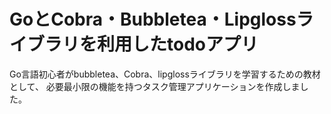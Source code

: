 # GoとCobra・Bubbletea・Lipglossライブラリを利用したtodoアプリ

Go言語初心者がbubbletea、Cobra、lipglossライブラリを学習するための教材として、
必要最小限の機能を持つタスク管理アプリケーションを作成しました。
